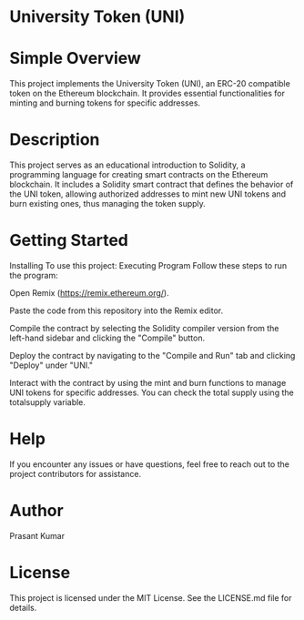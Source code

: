 
# University Token (UNI)
# Simple Overview
This project implements the University Token (UNI), an ERC-20 compatible token on the Ethereum blockchain. It provides essential functionalities for minting and burning tokens for specific addresses.

# Description
This project serves as an educational introduction to Solidity, a programming language for creating smart contracts on the Ethereum blockchain. It includes a Solidity smart contract that defines the behavior of the UNI token, allowing authorized addresses to mint new UNI tokens and burn existing ones, thus managing the token supply.

# Getting Started
Installing
To use this project:
Executing Program
Follow these steps to run the program:

Open Remix (https://remix.ethereum.org/).

Paste the code from this repository into the Remix editor.

Compile the contract by selecting the Solidity compiler version from the left-hand sidebar and clicking the "Compile" button.

Deploy the contract by navigating to the "Compile and Run" tab and clicking "Deploy" under "UNI."

Interact with the contract by using the mint and burn functions to manage UNI tokens for specific addresses. You can check the total supply using the totalsupply variable.

# Help
If you encounter any issues or have questions, feel free to reach out to the project contributors for assistance.

# Author
Prasant Kumar
# License
This project is licensed under the MIT License. See the LICENSE.md file for details.
